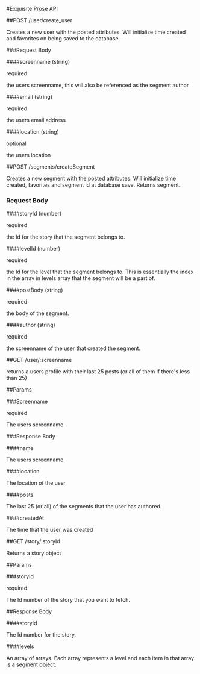 #Exquisite Prose API

##POST /user/create_user

Creates a new user with the posted attributes. Will initialize time created and
favorites on being saved to the database. 

###Request Body

####screenname (string)

required

the users screenname, this will also be referenced as the segment author

####email (string)

required

the users email address

####location (string)

optional

the users location

##POST /segments/createSegment

Creates a new segment with the posted attributes. Will initialize time created, favorites
 and segment id at database save. Returns segment.

### Request Body

####storyId (number)

required

the Id for the story that the segment belongs to.

####levelId (number)

required

the Id for the level that the segment belongs to. This is essentially the index in the
 array in levels array that the segment will be a part of.

####postBody (string)

required

the body of the segment.

####author (string)

required

the screenname of the user that created the segment.

##GET /user/:screenname

returns a users profile with their last 25 posts (or all of them if there's less than 25)

##Params

###Screenname

required

The users screenname.

###Response Body

####name

The users screenname.

####location

The location of the user

####posts

The last 25 (or all) of the segments that the user has authored.

####createdAt

The time that the user was created

##GET /story/:storyId

Returns a story object

##Params

###storyId

required

The Id number of the story that you want to fetch.

##Response Body

####storyId

The Id number for the story.

####levels

An array of arrays. Each array represents a level and each item in that array is a segment object.
